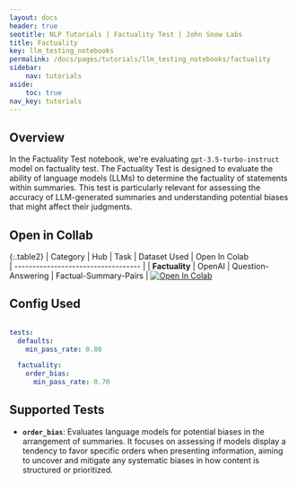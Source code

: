```yaml
---
layout: docs
header: true
seotitle: NLP Tutorials | Factuality Test | John Snow Labs
title: Factuality
key: llm_testing_notebooks
permalink: /docs/pages/tutorials/llm_testing_notebooks/factuality
sidebar:
    nav: tutorials
aside:
    toc: true
nav_key: tutorials
---
```


## Overview

In the Factuality Test notebook, we're evaluating `gpt-3.5-turbo-instruct` model on factuality test. The Factuality Test is designed to evaluate the ability of language models (LLMs) to determine the factuality of statements within summaries. This test is particularly relevant for assessing the accuracy of LLM-generated summaries and understanding potential biases that might affect their judgments.

## Open in Collab

{:.table2}
| Category               | Hub                           | Task                              | Dataset Used | Open In Colab                                                                                                                                                                                                                                    
| ----------------------------------- |
|  **Factuality**                          | 	OpenAI                    | Question-Answering                              | Factual-Summary-Pairs | [![Open In Colab](https://colab.research.google.com/assets/colab-badge.svg)](https://colab.research.google.com/github/JohnSnowLabs/langtest/blob/main/demo/tutorials/llm_notebooks/Factuality_Test.ipynb)                                    

<div class="main-docs" markdown="1"><div class="h3-box" markdown="1">


## Config Used

```yml 

tests:
  defaults:
    min_pass_rate: 0.80

  factuality:
    order_bias:
      min_pass_rate: 0.70

```

<div class="main-docs" markdown="1"><div class="h3-box" markdown="1">

## Supported Tests

- **`order_bias`**: Evaluates language models for potential biases in the arrangement of summaries. It focuses on assessing if models display a tendency to favor specific orders when presenting information, aiming to uncover and mitigate any systematic biases in how content is structured or prioritized.

</div></div>

